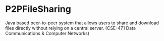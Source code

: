 # P2PFileSharing
Java based peer-to-peer system that allows users to share and download files directly without relying on a central server. (CSE-471 Data Communications &amp; Computer Networks)
